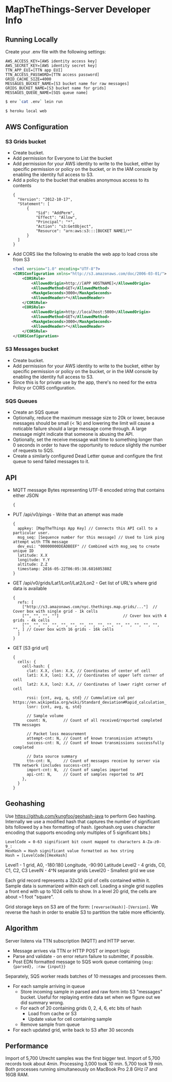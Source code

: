 # MapTheThings-Server Developer Info

## Running Locally

Create your .env file with the following settings:
```
AWS_ACCESS_KEY=[AWS identity access key]
AWS_SECRET_KEY=[AWS identity secret key]
TTN_APP_EUI=[TTN app EUI]
TTN_ACCESS_PASSWORD=[TTN access password]
GRID_CACHE_SIZE=4000
MESSAGES_BUCKET_NAME=[S3 bucket name for raw messages]
GRIDS_BUCKET_NAME=[S3 bucket name for grids]
MESSAGES_QUEUE_NAME=[SQS queue name]
```

```sh
$ env `cat .env` lein run
```

```sh
$ heroku local web
```

## AWS Configuration
### S3 Grids bucket
- Create bucket.
- Add permission for Everyone to List the bucket
- Add permission for your AWS identity to write to the bucket, either by
  specific permission or policy on the bucket, or in the IAM console by
  enabling the identity full access to S3.
- Add a policy to the bucket that enables anonymous access to its contents
  ```
  {
  	"Version": "2012-10-17",
  	"Statement": [
  		{
  			"Sid": "AddPerm",
  			"Effect": "Allow",
  			"Principal": "*",
  			"Action": "s3:GetObject",
  			"Resource": "arn:aws:s3:::[BUCKET NAME]/*"
  		}
  	]
  }
  ```
- Add CORS like the following to enable the web app to load cross site from S3
  ```xml
  <?xml version="1.0" encoding="UTF-8"?>
  <CORSConfiguration xmlns="http://s3.amazonaws.com/doc/2006-03-01/">
      <CORSRule>
          <AllowedOrigin>http://[APP HOSTNAME]</AllowedOrigin>
          <AllowedMethod>GET</AllowedMethod>
          <MaxAgeSeconds>3000</MaxAgeSeconds>
          <AllowedHeader>*</AllowedHeader>
      </CORSRule>
      <CORSRule>
          <AllowedOrigin>http://localhost:5000</AllowedOrigin>
          <AllowedMethod>GET</AllowedMethod>
          <MaxAgeSeconds>3000</MaxAgeSeconds>
          <AllowedHeader>*</AllowedHeader>
      </CORSRule>
  </CORSConfiguration>
  ```

### S3 Messages bucket
- Create bucket.
- Add permission for your AWS identity to write to the bucket, either by
  specific permission or policy on the bucket, or in the IAM console by
  enabling the identity full access to S3.
- Since this is for private use by the app, there's no need for the extra
  Policy or CORS configuration.

### SQS Queues
- Create an SQS queue
- Optionally, reduce the maximum message size
  to 20k or lower, because messages should be small (< 1k) and lowering the
  limit will cause a noticable failure should a large message come through.
  A large message might indicate that someone is abusing the API.
- Optionally, set the receive message wait time to something longer than 0
  seconds in order to have the opportunity to reduce slightly the number of
  requests to SQS.
- Create a similarly configured Dead Letter queue and configure the first queue
  to send failed messages to it.

## API
- MQTT message
Bytes representing UTF-8 encoded string that contains either JSON
  ```
  {
  ```
- PUT /api/v0/pings - Write that an attempt was made
  ```
  {
    appkey: [MapTheThings App Key] // Connects this API call to a particular user.
    msg_seq: [Sequence number for this message] // Used to link ping attempt with TTN message
    dev_eui: "00000000DEADBEEF" // Combined with msg_seq to create unique ID
    latitude: X.X
    longitude: Y.Y
    altitude: Z.Z
    timestamp: 2016-05-22T06:05:38.681605388Z
  }
  ```
- GET /api/v0/grids/Lat1/Lon1/Lat2/Lon2 - Get list of URL's where grid data is available
  ```
  {
    refs: [
      ["http://s3.amazonaws.com/nyc.thethings.map.grids/..."]  // Cover box with single grid - 1k cells
      ["", "", "", ""]                            // Cover box with 4 grids - 4k cells
      ["", "", "", "", "", "", "", "", "", "", "", "", "", "", "", "", ] // Cover box with 16 grids - 16k cells
    ]
  }
  ```
- GET [S3 grid url]
  ```
  {
    cells: {
      cell-hash: {
        clat: X.X, clon: X.X, // Coordinates of center of cell
        lat1: X.X, lon1: X.X, // Coordinates of upper left corner of cell
        lat2: X.X, lon2: X.X, // Coordinates of lower right corner of cell

        rssi: {cnt, avg, q, std} // Cummulative cal per https://en.wikipedia.org/wiki/Standard_deviation#Rapid_calculation_methods
        lsnr: {cnt, avg, q, std}

        // Sample volume
        count: N,       // Count of all received/reported completed TTN messages

        // Packet loss measurement
        attempt-cnt: N, // Count of known transmission attempts
        success-cnt: N, // Count of known transmissions successfully completed

        // Data source summary
        ttn-cnt: N,     // Count of messages receive by server via TTN network (includes success-cnt)
        import-cnt: N,  // Count of samples imported
        api-cnt: N,     // Count of samples reported to API
      },
    }
  }
  ```

## Geohashing
Use https://github.com/kungfoo/geohash-java to perform Geo hashing.
Internally we use a modified hash that captures the number of significant bits
followed by a hex formatting of hash. (geohash.org uses character encoding that
supports encoding only multiples of 5 significant bits.)

```
LevelCode = 0-63 significant bit count mapped to characters A-Za-z0-9_:
HexHash = Hash significant value formatted as hex string
Hash = [LevelCode][HexHash]
```

Level1 - 1 grid, A0, -180:180 Longitude, -90:90 Latitude
Level2 - 4 grids, C0, C1, C2, C3
LevelN - 4^N separate grids
Level20 - Smallest grid we use

Each grid record represents a 32x32 grid of cells contained within it.
Sample data is summarized within each cell. Loading a single grid supplies
a front end with up to 1024 cells to show.
In a level 20 grid, the cells are about ~1 foot "square".

Grid storage keys on S3 are of the form: ```[reverse(Hash)]-[Version]```.
We reverse the hash in order to enable S3 to partition the table more efficiently.

## Algorithm
Server listens via TTN subscription (MQTT) and HTTP server.
- Message arrives via TTN or HTTP POST or import logic
- Parse and validate - on error return failure to submitter, if possible.
- Post EDN formatted message to SQS work queue containing
  ```{msg: {parsed}, :raw {input}}```

Separately, SQS worker reads batches of 10 messages and processes them.
- For each sample arriving in queue
  - Store incoming sample in parsed and raw form into S3 "messages" bucket.
    Useful for replaying entire data set when we figure out we did summary wrong.
  - For each of 20 containing grids 0, 2, 4, 6, etc bits of hash
    - Load from cache or S3
    - Update value for cell containing sample
  - Remove sample from queue
- For each updated grid, write back to S3 after 30 seconds

## Performance
Import of 5,700 Utrecht samples was the first bigger test.
Import of 5,700 records took about 4min. Processing 3,000 took 10 min. 5,700 took 19 min.
Both processes running simultaneously on MacBook Pro 2.8 GHz i7 and 16GB RAM.
